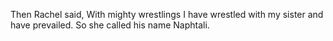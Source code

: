Then Rachel said, With mighty wrestlings I have wrestled with my sister and have prevailed. So she called his name Naphtali.
